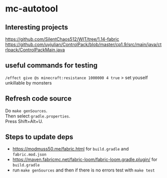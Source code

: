 # mc-autotool

## Interesting projects

<https://github.com/SilentChaos512/WIT/tree/1.14-fabric>
<https://github.com/uyjulian/ControlPack/blob/master/cp1.9/src/main/java/ctrlpack/ControlPackMain.java>

## useful commands for testing

`/effect give @s minecraft:resistance 1000000 4 true` > set youself unkillable by monsters

## Refresh code source

Do `make genSources`.  
Then select `gradle.properties`.  
Press Shift+Alt+U.

## Steps to update deps

- https://modmuss50.me/fabric.html for `build.gradle` and `fabric.mod.json`
- https://maven.fabricmc.net/fabric-loom/fabric-loom.gradle.plugin/ for `build.gradle`
- run `make genSources` and then if there is no errors test with `make test`

